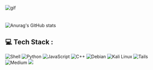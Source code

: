 ![gif]([https://i.pinimg.com/originals/40/ab/84/40ab8469396d0e76483b56812aad6c84.gif](https://i.pinimg.com/originals/6b/13/c5/6b13c5f67c072fd6c531107b51b70359.gif))
<h1></h1>

![Anurag's GitHub stats](https://github-readme-stats.vercel.app/api?username=cedev-1&show_icons=true&theme=synthwave)


## 💻 Tech Stack :
![Shell](https://img.shields.io/badge/Shell_Script-121011?style=for-the-badge&logo=gnu-bash&logoColor=white)
![Python](https://img.shields.io/badge/python-3670A0?style=for-the-badge&logo=python&logoColor=ffdd54](https://img.shields.io/badge/JavaScript-F7DF1E?style=for-the-badge&logo=javascript&logoColor=black)) 
![JavaScript](https://img.shields.io/badge/JavaScript-F7DF1E?style=for-the-badge&logo=javascript&logoColor=black) 
![C++](https://img.shields.io/badge/C%2B%2B-00599C?style=for-the-badge&logo=c%2B%2B&logoColor=white)
![Debian](https://img.shields.io/badge/Debian-A81D33?style=for-the-badge&logo=debian&logoColor=white)
![Kali Linux](https://img.shields.io/badge/Kali_Linux-557C94?style=for-the-badge&logo=kali-linux&logoColor=white)
![Tails](https://img.shields.io/badge/Tails%20-56347C?&style=for-the-badge&logo=tails&logoColor=white)
![Medium](https://img.shields.io/badge/Medium-12100E?style=for-the-badge&logo=medium&logoColor=white)
![](https://img.shields.io/badge/Nintendo_3DS-D12228?style=for-the-badge&logo=nintendo-3ds&logoColor=white)


